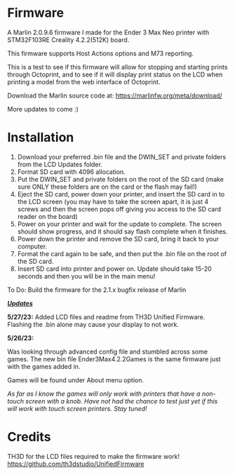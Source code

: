 # Firmware

A Marlin 2.0.9.6 firmware I made for the Ender 3 Max Neo printer with STM32F103RE Creality 4.2.2(512K) board. 

This firmware supports Host Actions options and M73 reporting. 

This is a test to see if this firmware will allow for stopping and starting prints through Octoprint, and to see if it will display print status on the LCD when printing a model from the web interface of Octoprint. 

Download the Marlin source code at: https://marlinfw.org/meta/download/

More updates to come :)

# Installation
 1. Download your preferred .bin file and the DWIN_SET and private folders from the LCD Updates folder. 
 2. Format SD card with 4096 allocation.
 3. Put the DWIN_SET and private folders on the root of the SD card (make sure ONLY these folders are on the card or the flash may fail!)
 4. Eject the SD card, power down your printer, and insert the SD card in to the LCD screen (you may have to take the screen apart, it is just 4 screws and then the screen pops off giving you access to the SD card reader on the board)
 5. Power on your printer and wait for the update to complete. The screen should show progress, and it should say flash complete when it finishes. 
 6. Power down the printer and remove the SD card, bring it back to your computer. 
 7. Format the card again to be safe, and then put the .bin file on the root of the SD card. 
 8. Insert SD card into printer and power on. Update should take 15-20 seconds and then you will be in the main menu!

To Do: Build the firmware for the 2.1.x bugfix release of Marlin

<ins>***Updates***</ins>

  **5/27/23:**
  Added LCD files and readme from TH3D Unified Firmware. Flashing the .bin alone may cause your display to not work. 
  
  
  **5/26/23:**
    
   Was looking through advanced config file and stumbled across some games. The new bin file Ender3Max4.2.2Games is the same firmware just with the games added in. 
     
   Games will be found under About menu option.
    
   *As far as I know the games will only work with printers that have a non-touch screen with a knob. Have not had the chance to test just yet if this will work with touch screen printers. Stay tuned!*
   
   # Credits
   TH3D for the LCD files required to make the firmware work! https://github.com/th3dstudio/UnifiedFirmware
       
